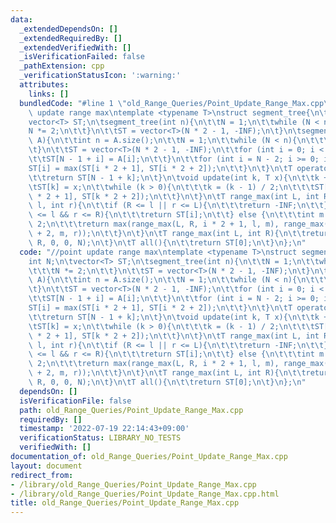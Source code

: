 ```yaml
---
data:
  _extendedDependsOn: []
  _extendedRequiredBy: []
  _extendedVerifiedWith: []
  _isVerificationFailed: false
  _pathExtension: cpp
  _verificationStatusIcon: ':warning:'
  attributes:
    links: []
  bundledCode: "#line 1 \"old_Range_Queries/Point_Update_Range_Max.cpp\"\n//point\
    \ update range max\ntemplate <typename T>\nstruct segment_tree{\n\tint N;\n\t\
    vector<T> ST;\n\tsegment_tree(int n){\n\t\tN = 1;\n\t\twhile (N < n){\n\t\t\t\
    N *= 2;\n\t\t}\n\t\tST = vector<T>(N * 2 - 1, -INF);\n\t}\n\tsegment_tree(vector<T>\
    \ A){\n\t\tint n = A.size();\n\t\tN = 1;\n\t\twhile (N < n){\n\t\t\tN *= 2;\n\t\
    \t}\n\t\tST = vector<T>(N * 2 - 1, -INF);\n\t\tfor (int i = 0; i < n; i++){\n\t\
    \t\tST[N - 1 + i] = A[i];\n\t\t}\n\t\tfor (int i = N - 2; i >= 0; i--){\n\t\t\t\
    ST[i] = max(ST[i * 2 + 1], ST[i * 2 + 2]);\n\t\t}\n\t}\n\tT operator [](int k){\n\
    \t\treturn ST[N - 1 + k];\n\t}\n\tvoid update(int k, T x){\n\t\tk += N - 1;\n\t\
    \tST[k] = x;\n\t\twhile (k > 0){\n\t\t\tk = (k - 1) / 2;\n\t\t\tST[k] = max(ST[k\
    \ * 2 + 1], ST[k * 2 + 2]);\n\t\t}\n\t}\n\tT range_max(int L, int R, int i, int\
    \ l, int r){\n\t\tif (R <= l || r <= L){\n\t\t\treturn -INF;\n\t\t} else if (L\
    \ <= l && r <= R){\n\t\t\treturn ST[i];\n\t\t} else {\n\t\t\tint m = (l + r) /\
    \ 2;\n\t\t\treturn max(range_max(L, R, i * 2 + 1, l, m), range_max(L, R, i * 2\
    \ + 2, m, r));\n\t\t}\n\t}\n\tT range_max(int L, int R){\n\t\treturn range_max(L,\
    \ R, 0, 0, N);\n\t}\n\tT all(){\n\t\treturn ST[0];\n\t}\n};\n"
  code: "//point update range max\ntemplate <typename T>\nstruct segment_tree{\n\t\
    int N;\n\tvector<T> ST;\n\tsegment_tree(int n){\n\t\tN = 1;\n\t\twhile (N < n){\n\
    \t\t\tN *= 2;\n\t\t}\n\t\tST = vector<T>(N * 2 - 1, -INF);\n\t}\n\tsegment_tree(vector<T>\
    \ A){\n\t\tint n = A.size();\n\t\tN = 1;\n\t\twhile (N < n){\n\t\t\tN *= 2;\n\t\
    \t}\n\t\tST = vector<T>(N * 2 - 1, -INF);\n\t\tfor (int i = 0; i < n; i++){\n\t\
    \t\tST[N - 1 + i] = A[i];\n\t\t}\n\t\tfor (int i = N - 2; i >= 0; i--){\n\t\t\t\
    ST[i] = max(ST[i * 2 + 1], ST[i * 2 + 2]);\n\t\t}\n\t}\n\tT operator [](int k){\n\
    \t\treturn ST[N - 1 + k];\n\t}\n\tvoid update(int k, T x){\n\t\tk += N - 1;\n\t\
    \tST[k] = x;\n\t\twhile (k > 0){\n\t\t\tk = (k - 1) / 2;\n\t\t\tST[k] = max(ST[k\
    \ * 2 + 1], ST[k * 2 + 2]);\n\t\t}\n\t}\n\tT range_max(int L, int R, int i, int\
    \ l, int r){\n\t\tif (R <= l || r <= L){\n\t\t\treturn -INF;\n\t\t} else if (L\
    \ <= l && r <= R){\n\t\t\treturn ST[i];\n\t\t} else {\n\t\t\tint m = (l + r) /\
    \ 2;\n\t\t\treturn max(range_max(L, R, i * 2 + 1, l, m), range_max(L, R, i * 2\
    \ + 2, m, r));\n\t\t}\n\t}\n\tT range_max(int L, int R){\n\t\treturn range_max(L,\
    \ R, 0, 0, N);\n\t}\n\tT all(){\n\t\treturn ST[0];\n\t}\n};\n"
  dependsOn: []
  isVerificationFile: false
  path: old_Range_Queries/Point_Update_Range_Max.cpp
  requiredBy: []
  timestamp: '2022-07-19 22:14:43+09:00'
  verificationStatus: LIBRARY_NO_TESTS
  verifiedWith: []
documentation_of: old_Range_Queries/Point_Update_Range_Max.cpp
layout: document
redirect_from:
- /library/old_Range_Queries/Point_Update_Range_Max.cpp
- /library/old_Range_Queries/Point_Update_Range_Max.cpp.html
title: old_Range_Queries/Point_Update_Range_Max.cpp
---
```

